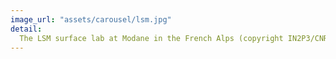 ```yaml
---
image_url: "assets/carousel/lsm.jpg"
detail:
  The LSM surface lab at Modane in the French Alps (copyright IN2P3/CNRS)
---
```

